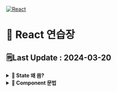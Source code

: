 [![React](https://img.shields.io/badge/react-%2320232a.svg?style=for-the-badge&logo=react&logoColor=%2361DAFB)](https://github.com/MinSungJe/FrontEnd_Prac)
# 📝 React 연습장
## 🗒️Last Update : 2024-03-20
<details>
<summary><b>🤔 State 왜 씀?</b></summary>

- 실시간으로 변경되는 값을 사용하기 위해 사용
- <code>setState(실제 변경값, 변경함수)</code>
</details>

<details>
<summary><b>🤔 Component 문법</b></summary>

- 특정 div박스 묶음을 한 박스로 정리 가능
    - 코드가 지저분한 점을 해결 가능
    - 한번 작성한 컴포넌트를 쉽게 반복 가능
- js에서 function 정의하듯이 Component를 생성하면 됨
</details>
